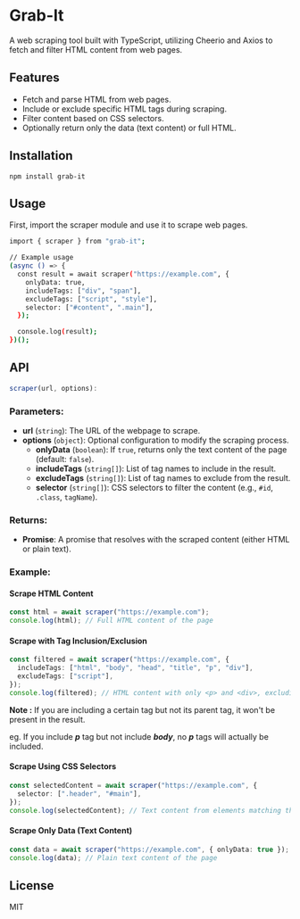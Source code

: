 # Grab-It

A web scraping tool built with TypeScript, utilizing Cheerio and Axios to fetch and filter HTML content from web pages.

## Features

- Fetch and parse HTML from web pages.
- Include or exclude specific HTML tags during scraping.
- Filter content based on CSS selectors.
- Optionally return only the data (text content) or full HTML.

## Installation

```
npm install grab-it
```

## Usage

First, import the scraper module and use it to scrape web pages.

```bash
import { scraper } from "grab-it";

// Example usage
(async () => {
  const result = await scraper("https://example.com", {
    onlyData: true,
    includeTags: ["div", "span"],
    excludeTags: ["script", "style"],
    selector: ["#content", ".main"],
  });

  console.log(result);
})();
```

## API

```ts
scraper(url, options):
```

### Parameters:

- **url** (`string`): The URL of the webpage to scrape.
- **options** (`object`): Optional configuration to modify the scraping process.
  - **onlyData** (`boolean`): If `true`, returns only the text content of the page (default: `false`).
  - **includeTags** (`string[]`): List of tag names to include in the result.
  - **excludeTags** (`string[]`): List of tag names to exclude from the result.
  - **selector** (`string[]`): CSS selectors to filter the content (e.g., `#id`, `.class`, `tagName`).

### Returns:

- **Promise<any>**: A promise that resolves with the scraped content (either HTML or plain text).

### Example:

#### Scrape HTML Content

```ts
const html = await scraper("https://example.com");
console.log(html); // Full HTML content of the page
```

#### Scrape with Tag Inclusion/Exclusion

```ts
const filtered = await scraper("https://example.com", {
  includeTags: ["html", "body", "head", "title", "p", "div"],
  excludeTags: ["script"],
});
console.log(filtered); // HTML content with only <p> and <div>, excluding <script>
```

**Note :** If you are including a certain tag but not its parent tag, it won't be present in the result.

eg. If you include **_p_** tag but not include **_body_**, no **_p_** tags will actually be included.

#### Scrape Using CSS Selectors

```ts
const selectedContent = await scraper("https://example.com", {
  selector: [".header", "#main"],
});
console.log(selectedContent); // Text content from elements matching the provided selectors
```

#### Scrape Only Data (Text Content)

```ts
const data = await scraper("https://example.com", { onlyData: true });
console.log(data); // Plain text content of the page
```

## License

MIT
